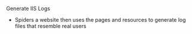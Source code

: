 ﻿Generate IIS Logs

- Spiders a website then uses the pages and resources to generate log files that resemble real users